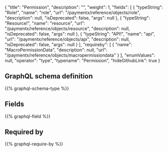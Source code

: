 {
  "title": "Permission",
  "description": "",
  "weight": 1,
  "fields": [
    {
      "typeString": "Role!",
      "name": "role",
      "url": "/paymentx/reference/objects/role",
      "description": null,
      "isDeprecated": false,
      "args": null
    },
    {
      "typeString": "Resource!",
      "name": "resource",
      "url": "/paymentx/reference/objects/resource",
      "description": null,
      "isDeprecated": false,
      "args": null
    },
    {
      "typeString": "API!",
      "name": "api",
      "url": "/paymentx/reference/objects/api",
      "description": null,
      "isDeprecated": false,
      "args": null
    }
  ],
  "requireby": [
    {
      "name": "MacroPermissionData",
      "description": null,
      "url": "/paymentx/reference/objects/macropermissiondata"
    }
  ],
  "enumValues": null,
  "operator": "type",
  "typename": "Permission",
  "hideGithubLink": true
}
## GraphQL schema definition

{{% graphql-schema-type %}}

## Fields

{{% graphql-field %}}

## Required by

{{% graphql-require-by %}}
